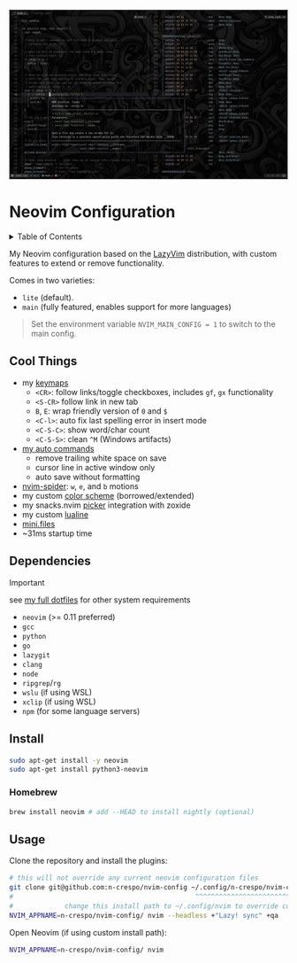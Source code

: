 ![image](./images/image.png)

# Neovim Configuration

<details>
  <summary> Table of Contents</summary>

<!--toc:start-->
- [Neovim Configuration](#neovim-configuration)
  - [Cool Things](#cool-things)
  - [Dependencies](#dependencies)
  - [Install](#install)
    - [Homebrew](#homebrew)
  - [Usage](#usage)
<!--toc:end-->

</details>

My Neovim configuration based on the [LazyVim](https://www.lazyvim.org)
distribution, with custom features to extend or remove functionality.

Comes in two varieties:

- `lite` (default).
- `main` (fully featured, enables support for more languages)

> Set the environment variable `NVIM_MAIN_CONFIG = 1` to switch to the main config.

## Cool Things

- my [keymaps](./lua/config/keymaps.lua)
  - `<CR>`: follow links/toggle checkboxes, includes `gf`, `gx` functionality
  - `<S-CR>` follow link in new tab
  - `B`, `E`: wrap friendly version of `0` and `$`
  - `<C-l>`: auto fix last spelling error in insert mode
  - `<C-S-C>`: show word/char count
  - `<C-S-S>`: clean `^M` (Windows artifacts)
- [my auto commands](./lua/config/autocmds.lua)
  - remove trailing white space on save
  - cursor line in active window only
  - auto save without formatting
- [nvim-spider](./lua/plugins/spider.lua): `w`, `e`, and `b` motions
- my custom [color scheme](./colors/macro.lua) (borrowed/extended)
- my snacks.nvim [picker](./lua/plugins/picker.lua) integration with zoxide
- my custom [lualine](./lua/plugins/lualine.lua)
- [mini.files](./lua/plugins/mini-files.lua)
- ~31ms startup time

## Dependencies

> [!IMPORTANT]
> see [my full dotfiles](https://www.github.com/n-crespo/dotfiles) for other system requirements

- `neovim` (>= 0.11 preferred)
- `gcc`
- `python`
- `go`
- `lazygit`
- `clang`
- `node`
- `ripgrep`/`rg`
- `wslu` (if using WSL)
- `xclip` (if using WSL)
- `npm` (for some language servers)

## Install

```bash
sudo apt-get install -y neovim
sudo apt-get install python3-neovim
```

### Homebrew

```bash
brew install neovim # add --HEAD to install nightly (optional)
```

## Usage

Clone the repository and install the plugins:

```bash
# this will not override any current neovim configuration files
git clone git@github.com:n-crespo/nvim-config ~/.config/n-crespo/nvim-config
#                                              ^^^^^^^^^^^^^^^^^^^^^^^^^^^^^
#             change this install path to ~/.config/nvim to override current config
NVIM_APPNAME=n-crespo/nvim-config/ nvim --headless +"Lazy! sync" +qa
```

Open Neovim (if using custom install path):

```bash
NVIM_APPNAME=n-crespo/nvim-config/ nvim
```
